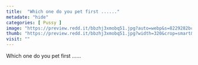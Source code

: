 ```yaml
---
title:  "Which one do you pet first ......"
metadate: "hide"
categories: [ Pussy ]
image: "https://preview.redd.it/bbzhj3xmobq51.jpg?auto=webp&s=8229282bce0af6fd36d9795aa1a9a0accd649ea6"
thumb: "https://preview.redd.it/bbzhj3xmobq51.jpg?width=320&crop=smart&auto=webp&s=c8e558c856ead66ea4c7128802b3ea5f895f6a0b"
visit: ""
---
```

Which one do you pet first ......

